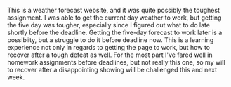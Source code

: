 This is a weather forecast website, and it was quite possibly the toughest assignment. I was able to get the current day weather to work, but getting the five day was tougher, especially since I figured out what to do late shortly before the deadline. Getting the five-day forecast to work later is a possibiity, but a struggle to do it before deadline now. This is a learning experience not only in regards to getting the page to work, but how to recover after a tough defeat as well. For the most part I've fared well in homework assignments before deadlines, but not really this one, so my will to recover after a disappointing showing will be challenged this and next week.